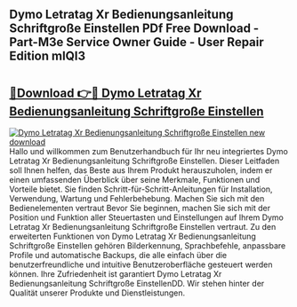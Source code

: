 ## Dymo Letratag Xr Bedienungsanleitung Schriftgroße Einstellen PDf Free Download - Part-M3e Service Owner Guide - User Repair Edition mIQI3

# <h2><a href="http://df22qz.blite.top/?on=Dymo+Letratag+Xr+Bedienungsanleitung+Schriftgro%c3%9fe+Einstellen">🔗Download 👉🔴 Dymo Letratag Xr Bedienungsanleitung Schriftgroße Einstellen</a></h2>

[![Dymo Letratag Xr Bedienungsanleitung Schriftgroße Einstellen new download](https://i.imgur.com/lujVjoI.png)](http://df22qz.blite.top/?on=Dymo+Letratag+Xr+Bedienungsanleitung+Schriftgro%c3%9fe+Einstellen)
Hallo und willkommen zum Benutzerhandbuch für Ihr neu integriertes Dymo Letratag Xr Bedienungsanleitung Schriftgroße Einstellen. Dieser Leitfaden soll Ihnen helfen, das Beste aus Ihrem Produkt herauszuholen, indem er einen umfassenden Überblick über seine Merkmale, Funktionen und Vorteile bietet. Sie finden Schritt-für-Schritt-Anleitungen für Installation, Verwendung, Wartung und Fehlerbehebung. Machen Sie sich mit den Bedienelementen vertraut Bevor Sie beginnen, machen Sie sich mit der Position und Funktion aller Steuertasten und Einstellungen auf Ihrem Dymo Letratag Xr Bedienungsanleitung Schriftgroße Einstellen vertraut. Zu den erweiterten Funktionen von Dymo Letratag Xr Bedienungsanleitung Schriftgroße Einstellen gehören Bilderkennung, Sprachbefehle, anpassbare Profile und automatische Backups, die alle einfach über die benutzerfreundliche und intuitive Benutzeroberfläche gesteuert werden können. Ihre Zufriedenheit ist garantiert Dymo Letratag Xr Bedienungsanleitung Schriftgroße EinstellenDD. Wir stehen hinter der Qualität unserer Produkte und Dienstleistungen.
